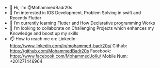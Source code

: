 - 👋 Hi, I’m @MohammedBadr20s
- 👀 I’m interested in IOS Development, Problem Solving in swift and Recently Flutter 
- 🌱 I’m currently learning Flutter and How Declarative programming Works
- 💞️ I’m looking to collaborate on Challenging Projects which enhances my Knowledge and boost up my skills
- 📫 How to reach me on:
LinkedIn: https://www.linkedin.com/in/mohammed-badr20s/
Github: https://github.com/MohammedBadr20s
Facebook: https://www.facebook.com/MohammedJoKu/
Mobile Num: +201271446964

<!---
MohammedBadr20s/MohammedBadr20s is a ✨ special ✨ repository because its `README.md` (this file) appears on your GitHub profile.
You can click the Preview link to take a look at your changes.
--->
